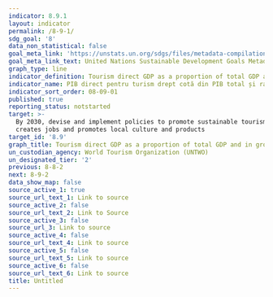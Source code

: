 ```yaml
---
indicator: 8.9.1
layout: indicator
permalink: /8-9-1/
sdg_goal: '8'
data_non_statistical: false
goal_meta_link: 'https://unstats.un.org/sdgs/files/metadata-compilation/Metadata-Goal-8.pdf'
goal_meta_link_text: United Nations Sustainable Development Goals Metadata (PDF 526 KB)
graph_type: line
indicator_definition: Tourism direct GDP as a proportion of total GDP and in growth rate
indicator_name: PIB direct pentru turism drept cotă din PIB total și rata de creștere
indicator_sort_order: 08-09-01
published: true
reporting_status: notstarted
target: >-
  By 2030, devise and implement policies to promote sustainable tourism that
  creates jobs and promotes local culture and products
target_id: '8.9'
graph_title: Tourism direct GDP as a proportion of total GDP and in growth rate
un_custodian_agency: World Tourism Organization (UNTWO)
un_designated_tier: '2'
previous: 8-8-2
next: 8-9-2
data_show_map: false
source_active_1: true
source_url_text_1: Link to source
source_active_2: false
source_url_text_2: Link to Source
source_active_3: false
source_url_3: Link to source
source_active_4: false
source_url_text_4: Link to source
source_active_5: false
source_url_text_5: Link to source
source_active_6: false
source_url_text_6: Link to source
title: Untitled
---
```

